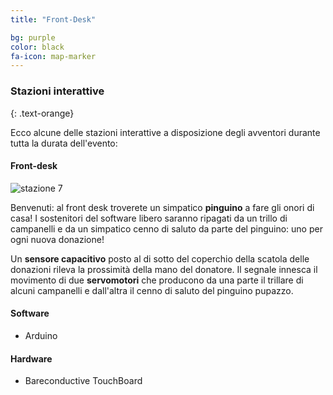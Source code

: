 ```yaml
---
title: "Front-Desk"

bg: purple
color: black
fa-icon: map-marker
---
```


### Stazioni interattive
{: .text-orange}

Ecco alcune delle stazioni interattive a disposizione degli avventori durante tutta la durata dell'evento:


#### Front-desk

![stazione 7]

Benvenuti: al front desk troverete un simpatico **pinguino** a fare gli onori di casa!
I sostenitori del software libero saranno ripagati da un trillo di campanelli e da un simpatico cenno di saluto da parte del pinguino: uno per ogni nuova donazione!

Un **sensore capacitivo** posto al di sotto del coperchio della scatola delle donazioni rileva la prossimità della mano del donatore. Il segnale innesca il movimento di due **servomotori** che producono da una parte il trillare di alcuni campanelli e dall'altra il cenno di saluto del pinguino pupazzo.

#### Software
* Arduino

#### Hardware 
* Bareconductive TouchBoard

[stazione 7]: img/stations/station_7.png
